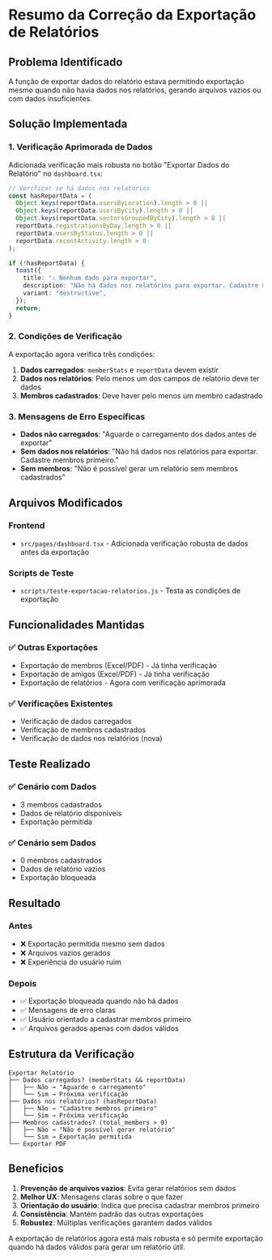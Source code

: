# Resumo da Correção da Exportação de Relatórios

## Problema Identificado

A função de exportar dados do relatório estava permitindo exportação mesmo quando não havia dados nos relatórios, gerando arquivos vazios ou com dados insuficientes.

## Solução Implementada

### 1. **Verificação Aprimorada de Dados**

Adicionada verificação mais robusta no botão "Exportar Dados do Relatório" no `dashboard.tsx`:

```typescript
// Verificar se há dados nos relatórios
const hasReportData = (
  Object.keys(reportData.usersByLocation).length > 0 ||
  Object.keys(reportData.usersByCity).length > 0 ||
  Object.keys(reportData.sectorsGroupedByCity).length > 0 ||
  reportData.registrationsByDay.length > 0 ||
  reportData.usersByStatus.length > 0 ||
  reportData.recentActivity.length > 0
);

if (!hasReportData) {
  toast({
    title: "⚠️ Nenhum dado para exportar",
    description: "Não há dados nos relatórios para exportar. Cadastre membros primeiro.",
    variant: "destructive",
  });
  return;
}
```

### 2. **Condições de Verificação**

A exportação agora verifica três condições:

1. **Dados carregados**: `memberStats` e `reportData` devem existir
2. **Dados nos relatórios**: Pelo menos um dos campos de relatório deve ter dados
3. **Membros cadastrados**: Deve haver pelo menos um membro cadastrado

### 3. **Mensagens de Erro Específicas**

- **Dados não carregados**: "Aguarde o carregamento dos dados antes de exportar"
- **Sem dados nos relatórios**: "Não há dados nos relatórios para exportar. Cadastre membros primeiro."
- **Sem membros**: "Não é possível gerar um relatório sem membros cadastrados"

## Arquivos Modificados

### Frontend
- `src/pages/dashboard.tsx` - Adicionada verificação robusta de dados antes da exportação

### Scripts de Teste
- `scripts/teste-exportacao-relatorios.js` - Testa as condições de exportação

## Funcionalidades Mantidas

### ✅ Outras Exportações
- Exportação de membros (Excel/PDF) - Já tinha verificação
- Exportação de amigos (Excel/PDF) - Já tinha verificação
- Exportação de relatórios - Agora com verificação aprimorada

### ✅ Verificações Existentes
- Verificação de dados carregados
- Verificação de membros cadastrados
- Verificação de dados nos relatórios (nova)

## Teste Realizado

### ✅ Cenário com Dados
- 3 membros cadastrados
- Dados de relatório disponíveis
- Exportação permitida

### ✅ Cenário sem Dados
- 0 membros cadastrados
- Dados de relatório vazios
- Exportação bloqueada

## Resultado

### Antes
- ❌ Exportação permitida mesmo sem dados
- ❌ Arquivos vazios gerados
- ❌ Experiência do usuário ruim

### Depois
- ✅ Exportação bloqueada quando não há dados
- ✅ Mensagens de erro claras
- ✅ Usuário orientado a cadastrar membros primeiro
- ✅ Arquivos gerados apenas com dados válidos

## Estrutura da Verificação

```
Exportar Relatório
├── Dados carregados? (memberStats && reportData)
│   ├── Não → "Aguarde o carregamento"
│   └── Sim → Próxima verificação
├── Dados nos relatórios? (hasReportData)
│   ├── Não → "Cadastre membros primeiro"
│   └── Sim → Próxima verificação
├── Membros cadastrados? (total_members > 0)
│   ├── Não → "Não é possível gerar relatório"
│   └── Sim → Exportação permitida
└── Exportar PDF
```

## Benefícios

1. **Prevenção de arquivos vazios**: Evita gerar relatórios sem dados
2. **Melhor UX**: Mensagens claras sobre o que fazer
3. **Orientação do usuário**: Indica que precisa cadastrar membros primeiro
4. **Consistência**: Mantém padrão das outras exportações
5. **Robustez**: Múltiplas verificações garantem dados válidos

A exportação de relatórios agora está mais robusta e só permite exportação quando há dados válidos para gerar um relatório útil.
